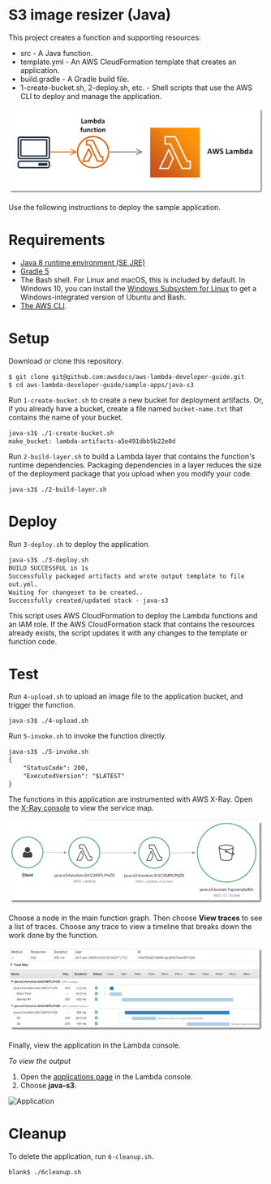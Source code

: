 # S3 image resizer (Java)
This project creates a function and supporting resources:
- src - A Java function.
- template.yml - An AWS CloudFormation template that creates an application.
- build.gradle - A Gradle build file.
- 1-create-bucket.sh, 2-deploy.sh, etc. - Shell scripts that use the AWS CLI to deploy and manage the application.

![Architecture](/sample-apps/blank/images/sample-blank.png)

Use the following instructions to deploy the sample application.

# Requirements
- [Java 8 runtime environment (SE JRE)](https://www.oracle.com/java/technologies/javase-downloads.html)
- [Gradle 5](https://gradle.org/releases/)
- The Bash shell. For Linux and macOS, this is included by default. In Windows 10, you can install the [Windows Subsystem for Linux](https://docs.microsoft.com/en-us/windows/wsl/install-win10) to get a Windows-integrated version of Ubuntu and Bash.
- [The AWS CLI](https://docs.aws.amazon.com/cli/latest/userguide/cli-chap-install.html).

# Setup
Download or clone this repository.

    $ git clone git@github.com:awsdocs/aws-lambda-developer-guide.git
    $ cd aws-lambda-developer-guide/sample-apps/java-s3

Run `1-create-bucket.sh` to create a new bucket for deployment artifacts. Or, if you already have a bucket, create a file named `bucket-name.txt` that contains the name of your bucket.

    java-s3$ ./1-create-bucket.sh
    make_bucket: lambda-artifacts-a5e491dbb5b22e0d

Run `2-build-layer.sh` to build a Lambda layer that contains the function's runtime dependencies. Packaging dependencies in a layer reduces the size of the deployment package that you upload when you modify your code.

    java-s3$ ./2-build-layer.sh

# Deploy
Run `3-deploy.sh` to deploy the application.

    java-s3$ ./3-deploy.sh
    BUILD SUCCESSFUL in 1s
    Successfully packaged artifacts and wrote output template to file out.yml.
    Waiting for changeset to be created..
    Successfully created/updated stack - java-s3

This script uses AWS CloudFormation to deploy the Lambda functions and an IAM role. If the AWS CloudFormation stack that contains the resources already exists, the script updates it with any changes to the template or function code.

# Test
Run `4-upload.sh` to upload an image file to the application bucket, and trigger the function.

    java-s3$ ./4-upload.sh

Run `5-invoke.sh` to invoke the function directly.

    java-s3$ ./5-invoke.sh
    {
        "StatusCode": 200,
        "ExecutedVersion": "$LATEST"
    }

The functions in this application are instrumented with AWS X-Ray. Open the [X-Ray console](https://console.aws.amazon.com/xray/home#/service-map) to view the service map.

![Service Map](/sample-apps/java-s3/images/java-s3-servicemap.png)

Choose a node in the main function graph. Then choose **View traces** to see a list of traces. Choose any trace to view a timeline that breaks down the work done by the function.

![Trace](/sample-apps/java-s3/images/java-s3-trace.png)

Finally, view the application in the Lambda console.

*To view the output*
1. Open the [applications page](https://console.aws.amazon.com/lambda/home#/applications) in the Lambda console.
2. Choose **java-s3**.

  ![Application](/sample-apps/java-s3/images/java-s3-application.png)

# Cleanup
To delete the application, run `6-cleanup.sh`.

    blank$ ./6cleanup.sh
